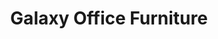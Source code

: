 ---
title: "Galaxy Office Furniture"
url: /north-little-rock/galaxy-office-furniture/
shop: furniture
---
